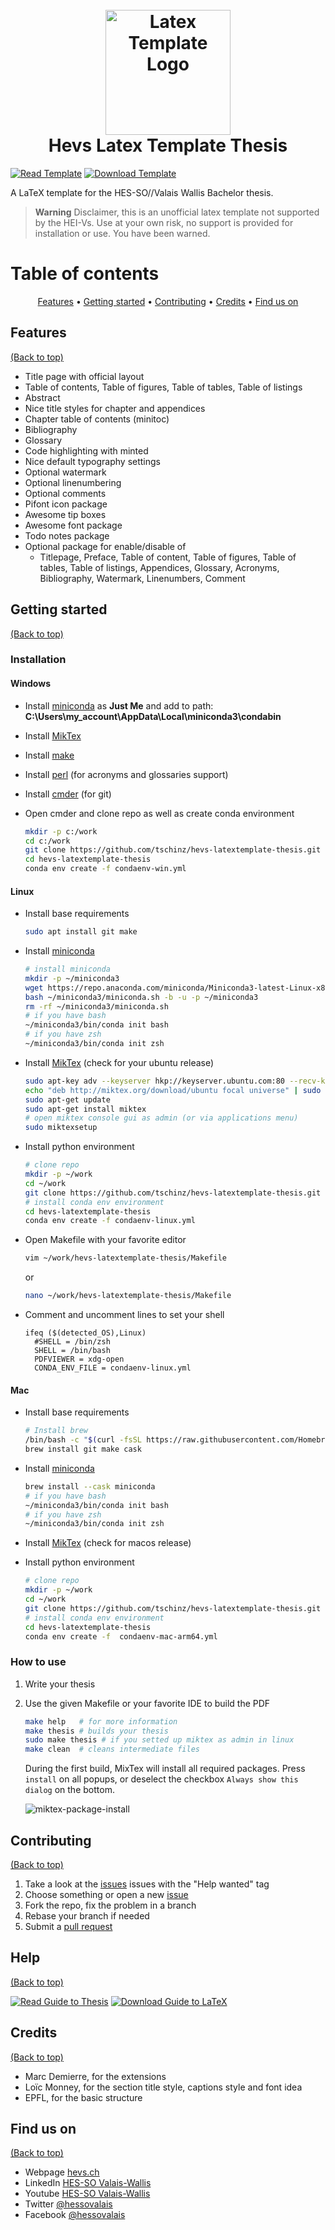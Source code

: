 <h1 align="center">
  <br>
  <img src="./04-resources/logos/logo.svg" alt="Latex Template Logo" width="200" height="200">
  <br>
  Hevs Latex Template Thesis
  <br>
</h1>

[![Read Template](https://img.shields.io/badge/Read-Template-blue)](https://github.com/tschinz/hevs-latextemplate-thesis/blob/master/thesis.pdf) [![Download Template](https://img.shields.io/badge/Download-Template-brightgreen)](https://github.com/tschinz/hevs-latextemplate-thesis/raw/master/thesis.pdf)

A LaTeX template for the HES-SO//Valais Wallis Bachelor thesis.

> **Warning**
> Disclaimer, this is an unofficial latex template not supported by the HEI-Vs. Use at your own risk, no support is provided for installation or use. You have been warned.

# Table of contents
<p align="center">
  <a href="#features">Features</a> •
  <a href="#getting-started">Getting started</a> •
  <a href="#contributing">Contributing</a> •
  <a href="#credits">Credits</a> •
  <a href="#find-us-on">Find us on</a>
</p>

## Features
[(Back to top)](#table-of-contents)

* Title page with official layout
* Table of contents, Table of figures, Table of tables, Table of listings
* Abstract
* Nice title styles for chapter and appendices
* Chapter table of contents (minitoc)
* Bibliography
* Glossary
* Code highlighting with minted
* Nice default typography settings
* Optional watermark
* Optional linenumbering
* Optional comments
* Pifont icon package
* Awesome tip boxes
* Awesome font package
* Todo notes package
* Optional package for enable/disable of
  * Titlepage, Preface, Table of content, Table of figures, Table of tables, Table of listings, Appendices, Glossary, Acronyms, Bibliography, Watermark, Linenumbers, Comment

## Getting started
[(Back to top)](#table-of-contents)

### Installation

#### Windows

* Install [miniconda](https://repo.anaconda.com/miniconda/Miniconda3-latest-Windows-x86_64.exe) as **Just Me** and add to path: **C:\Users\my_account\AppData\Local\miniconda3\condabin**

* Install [MikTex](https://miktex.org/download)

* Install [make](http://gnuwin32.sourceforge.net/packages/make.htm)

* Install [perl](https://strawberryperl.com/releases.html) (for acronyms and glossaries support)

* Install [cmder](https://github.com/cmderdev/cmder/releases/latest) (for git)

* Open cmder and clone repo as well as create conda environment

  ```bash
  mkdir -p c:/work
  cd c:/work
  git clone https://github.com/tschinz/hevs-latextemplate-thesis.git
  cd hevs-latextemplate-thesis
  conda env create -f condaenv-win.yml
  ```

#### Linux

* Install base requirements

  ```bash
  sudo apt install git make
  ```

* Install [miniconda](https://docs.conda.io/en/latest/miniconda.html)

  ```bash
  # install miniconda
  mkdir -p ~/miniconda3
  wget https://repo.anaconda.com/miniconda/Miniconda3-latest-Linux-x86_64.sh -O ~/miniconda3/miniconda.sh
  bash ~/miniconda3/miniconda.sh -b -u -p ~/miniconda3
  rm -rf ~/miniconda3/miniconda.sh
  # if you have bash
  ~/miniconda3/bin/conda init bash
  # if you have zsh
  ~/miniconda3/bin/conda init zsh
  ```

* Install [MikTex](https://miktex.org/download) (check for your ubuntu release)

  ```bash
  sudo apt-key adv --keyserver hkp://keyserver.ubuntu.com:80 --recv-keys D6BC243565B2087BC3F897C9277A7293F59E4889
  echo "deb http://miktex.org/download/ubuntu focal universe" | sudo tee /etc/apt/sources.list.d/miktex.list
  sudo apt-get update
  sudo apt-get install miktex
  # open miktex console gui as admin (or via applications menu)
  sudo miktexsetup 
  ```

* Install python environment

  ```bash
  # clone repo
  mkdir -p ~/work
  cd ~/work
  git clone https://github.com/tschinz/hevs-latextemplate-thesis.git
  # install conda env environment
  cd hevs-latextemplate-thesis
  conda env create -f condaenv-linux.yml
  ```

* Open Makefile with your favorite editor
  ```bash
  vim ~/work/hevs-latextemplate-thesis/Makefile
  ```
  or
  ```bash
  nano ~/work/hevs-latextemplate-thesis/Makefile
  ```

* Comment and uncomment lines to set your shell
  ```
  ifeq ($(detected_OS),Linux)
	#SHELL = /bin/zsh
	SHELL = /bin/bash
	PDFVIEWER = xdg-open
	CONDA_ENV_FILE = condaenv-linux.yml
  ```

#### Mac

* Install base requirements

  ```bash
  # Install brew
  /bin/bash -c "$(curl -fsSL https://raw.githubusercontent.com/Homebrew/install/HEAD/install.sh)"
  brew install git make cask

  ```

* Install [miniconda](https://docs.conda.io/en/latest/miniconda.html)

  ```bash
  brew install --cask miniconda
  # if you have bash
  ~/miniconda3/bin/conda init bash
  # if you have zsh
  ~/miniconda3/bin/conda init zsh
  ```

* Install [MikTex](https://miktex.org/download) (check for macos release)

* Install python environment

  ```bash
  # clone repo
  mkdir -p ~/work
  cd ~/work
  git clone https://github.com/tschinz/hevs-latextemplate-thesis.git
  # install conda env environment
  cd hevs-latextemplate-thesis
  conda env create -f  condaenv-mac-arm64.yml
  ```

### How to use

1. Write your thesis

2. Use the given Makefile or your favorite IDE to build the PDF

   ```bash
   make help   # for more information
   make thesis # builds your thesis
   sudo make thesis # if you setted up miktex as admin in linux
   make clean  # cleans intermediate files
   ```

   During the first build, MixTex will install all required packages. Press ``install`` on all popups, or deselect the checkbox ``Always show this dialog`` on the bottom.

   ![miktex-package-install](04-resources/miktex-package-install.png)
## Contributing
[(Back to top)](#table-of-contents)

1. Take a look at the [issues](https://github.com/tschinz/hevs-latextemplate-thesis/issues) issues with the "Help wanted" tag
2. Choose something or open a new [issue](https://github.com/tschinz/hevs-latextemplate-thesis/issues)
3. Fork the repo, fix the problem in a branch
4. Rebase your branch if needed
5. Submit a [pull request](https://github.com/tschinz/hevs-latextemplate-thesis/pulls)

## Help
[(Back to top)](#table-of-contents)

[![Read Guide to Thesis](https://img.shields.io/badge/Read-Guide_to_Thesis-blue)](https://github.com/tschinz/hevs-latextemplate-thesis/blob/master/guide-to-thesis.pdf) [![Download Guide to LaTeX](https://img.shields.io/badge/Download-Guide_to_Thesis-brightgreen)](https://github.com/tschinz/hevs-latextemplate-thesis/raw/master/guide-to-thesis.pdf)

## Credits
[(Back to top)](#table-of-contents)

* Marc Demierre, for the extensions
* Loïc Monney, for the section title style, captions style and font idea
* EPFL, for the basic structure

## Find us on
[(Back to top)](#table-of-contents)
* Webpage [hevs.ch](https://www.hevs.ch)
* LinkedIn [HES-SO Valais-Wallis](https://www.linkedin.com/groups/104343/)
* Youtube [HES-SO Valais-Wallis](https://www.youtube.com/user/HESSOVS/)
* Twitter [@hessovalais](https://twitter.com/hessovalais)
* Facebook [@hessovalais](https://www.facebook.com/hessovalais)
